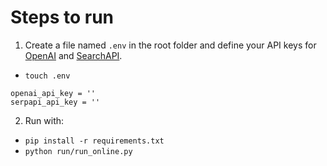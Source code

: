 # Steps to run

1. Create a file named `.env` in the root folder and define your API keys for [OpenAI](https://openai.com/pricing) and [SearchAPI](https://serpapi.com/).
- `touch .env`
```
openai_api_key = ''
serpapi_api_key = ''
``` 
2. Run with: 
- `pip install -r requirements.txt`
- `python run/run_online.py`